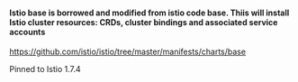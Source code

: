 #### Istio base is borrowed and modified from istio code base. Thiis will install Istio cluster resources: CRDs, cluster bindings and associated service accounts

https://github.com/istio/istio/tree/master/manifests/charts/base

Pinned to Istio 1.7.4

